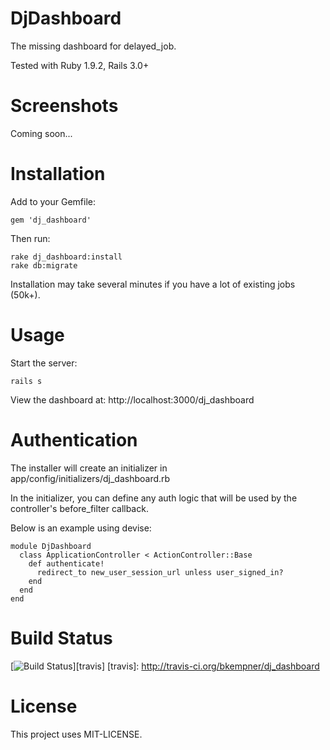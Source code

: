 # DjDashboard

The missing dashboard for delayed_job.

Tested with Ruby 1.9.2, Rails 3.0+

# Screenshots

Coming soon...

# Installation

Add to your Gemfile:

    gem 'dj_dashboard'

Then run:

    rake dj_dashboard:install
    rake db:migrate

Installation may take several minutes if you have a lot of existing jobs (50k+).

# Usage

Start the server:

    rails s

View the dashboard at: http://localhost:3000/dj_dashboard

# Authentication

The installer will create an initializer in app/config/initializers/dj_dashboard.rb

In the initializer, you can define any auth logic that will be used by the controller's before_filter callback.

Below is an example using devise:

    module DjDashboard
      class ApplicationController < ActionController::Base
        def authenticate!
          redirect_to new_user_session_url unless user_signed_in?
        end
      end
    end
    
# Build Status

[![Build Status](https://secure.travis-ci.org/sferik/rails_admin.png?branch=master)][travis]
[travis]: http://travis-ci.org/bkempner/dj_dashboard

# License

This project uses MIT-LICENSE.